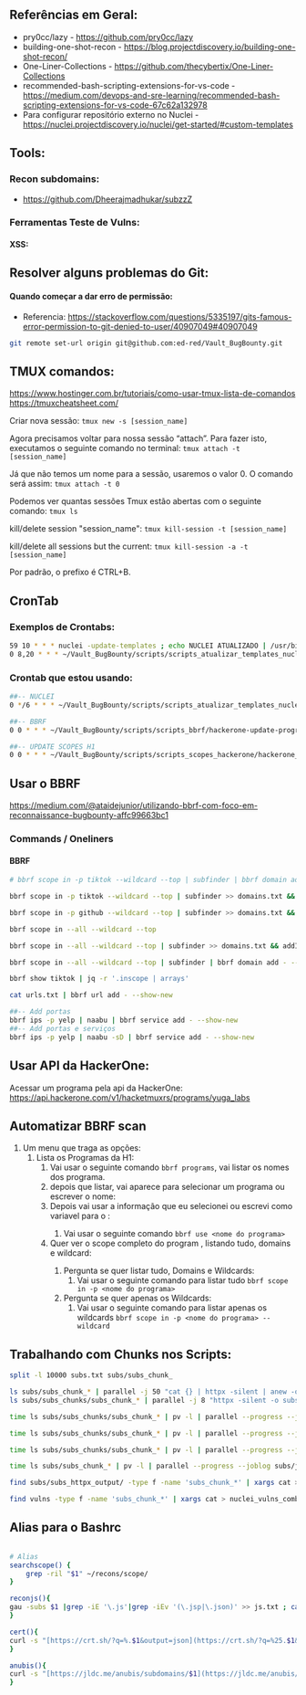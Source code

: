## Referências em Geral:
- pry0cc/lazy - https://github.com/pry0cc/lazy
- building-one-shot-recon - https://blog.projectdiscovery.io/building-one-shot-recon/
- One-Liner-Collections - https://github.com/thecybertix/One-Liner-Collections
- recommended-bash-scripting-extensions-for-vs-code - https://medium.com/devops-and-sre-learning/recommended-bash-scripting-extensions-for-vs-code-67c62a132978
- Para configurar repositório externo no Nuclei - https://nuclei.projectdiscovery.io/nuclei/get-started/#custom-templates

## Tools:
### Recon subdomains:
- https://github.com/Dheerajmadhukar/subzzZ

### Ferramentas Teste de Vulns:
#### XSS:


## Resolver alguns problemas do Git:
#### Quando começar a dar erro de permissão:
- Referencia:
    https://stackoverflow.com/questions/5335197/gits-famous-error-permission-to-git-denied-to-user/40907049#40907049
```bash
git remote set-url origin git@github.com:ed-red/Vault_BugBounty.git
```

## TMUX comandos:
https://www.hostinger.com.br/tutoriais/como-usar-tmux-lista-de-comandos
https://tmuxcheatsheet.com/

Criar nova sessão:
`tmux new -s [session_name]`

Agora precisamos voltar para nossa sessão “attach”. Para fazer isto, executamos o seguinte comando no terminal:
`tmux attach -t [session_name]`

Já que não temos um nome para a sessão, usaremos o valor 0. O comando será assim:
`tmux attach -t 0`

Podemos ver quantas sessões Tmux estão abertas com o seguinte comando:
`tmux ls`

kill/delete session "session_name":
`tmux kill-session -t [session_name]`

kill/delete all sessions but the current:
`tmux kill-session -a -t [session_name]`

Por padrão, o prefixo é CTRL+B.


## CronTab
### Exemplos de Crontabs:
```bash
59 10 * * * nuclei -update-templates ; echo NUCLEI ATUALIZADO | /usr/bin/notify >/dev/null 2>&1 >/dev/null 2>81
0 8,20 * * * ~/Vault_BugBounty/scripts/scripts_atualizar_templates_nuclei/setup_atualizar_templates_nuclei.sh ; echo NUCLEI ATUALIZADO - $(date) | $HOME/go/bin/notify >/dev/null 2>&1 >/dev/null 2>81

```
### Crontab que estou usando:
```bash
##-- NUCLEI
0 */6 * * * ~/Vault_BugBounty/scripts/scripts_atualizar_templates_nuclei/setup_atualizar_templates_nuclei.sh ; echo NUCLEI ATUALIZADO - $(date) | $HOME/go/bin/notify >/dev/null 2>&1 >/dev/null 2>81

##-- BBRF
0 0 * * * ~/Vault_BugBounty/scripts/scripts_bbrf/hackerone-update-program-scopes.sh ; echo UPDATE PROGRAMAS H1 - BBRF - $(date)\ncat ~/Vault_BugBounty/scripts/scripts_bbrf/qnt_empresas_dominios_h1.txt | $HOME/go/bin/notify -silent -bulk >/dev/null 2>&1 >/dev/null 2>81

##-- UPDATE SCOPES H1
0 0 * * * ~/Vault_BugBounty/scripts/scripts_scopes_hackerone/hackerone_program_api.sh ; echo UPDATE PROGRAMAS H1 - BBRF - $(date)\n$(cat ~/Vault_BugBounty/scripts/scripts_scopes_hackerone/qnt_empresas_dominios_h1.txt) | notify -silent -bulk >/dev/null 2>&1 >/dev/null 2>81


```


## Usar o BBRF
https://medium.com/@ataidejunior/utilizando-bbrf-com-foco-em-reconnaissance-bugbounty-affc99663bc1

### Commands / Oneliners
#### BBRF
```bash
# bbrf scope in -p tiktok --wildcard --top | subfinder | bbrf domain add - --show-new | notify -silent

bbrf scope in -p tiktok --wildcard --top | subfinder >> domains.txt && addInChunks domains.txt domains | notify -silent

bbrf scope in -p github --wildcard --top | subfinder >> domains.txt && addInChunks domains.txt domains | notify -silent -bulk

bbrf scope in --all --wildcard --top

bbrf scope in --all --wildcard --top | subfinder >> domains.txt && addInChunks domains.txt domains | notify -silent

bbrf scope in --all --wildcard --top | subfinder | bbrf domain add - --show-new | notify -silent

bbrf show tiktok | jq -r '.inscope | arrays'

cat urls.txt | bbrf url add - --show-new

##-- Add portas
bbrf ips -p yelp | naabu | bbrf service add - --show-new
##-- Add portas e serviços
bbrf ips -p yelp | naabu -sD | bbrf service add - --show-new

```

## Usar API da HackerOne:
Acessar um programa pela api da HackerOne:
https://api.hackerone.com/v1/hacketmuxrs/programs/yuga_labs


## Automatizar BBRF scan

1. Um menu que traga as opções:
   1. Lista os Programas da H1:
      1. Vai usar o seguinte comando `bbrf programs`, vai listar os nomes dos programa.
      2. depois que listar, vai aparece para selecionar um programa ou escrever o nome: 
      3. Depois vai usar a informação que eu selecionei ou escrevi como variavel para o <nome do programa>:
         1. Vai usar o seguinte comando `bbrf use <nome do programa>`
      4. Quer ver o scope completo do program <nome do programa>, listando tudo, domains e wildcard:
         1. Pergunta se quer listar tudo, Domains e Wildcards:
            1. Vai usar o seguinte comando para listar tudo `bbrf scope in -p <nome do programa>`
         2. Pergunta se quer apenas os Wildcards:
            1. Vai usar o seguinte comando para listar apenas os wildcards `bbrf scope in -p <nome do programa> --wildcard`


## Trabalhando com Chunks nos Scripts:
```bash
split -l 10000 subs.txt subs/subs_chunk_

ls subs/subs_chunk_* | parallel -j 50 "cat {} | httpx -silent | anew -q subs_resolved.txt"
ls subs/subs_chunks/subs_chunk_* | parallel -j 8 "httpx -silent -o subs/subs_httpx_output/{/.}.httpx_output < {}"

time ls subs/subs_chunks/subs_chunk_* | pv -l | parallel --progress --joblog subs/joblog --results subs/results -j 30 "httpx -silent -o subs/subs_httpx_output/{/.}.httpx_output < {}"

time ls subs/subs_chunks/subs_chunk_* | pv -l | parallel --progress --joblog nuclei/joblog --results nuclei/results -j 30 "nuclei -silent -o vulns/nuclei/{/.}.nuclei_output < {}"

time ls subs/subs_chunks/subs_chunk_* | pv -l | parallel --progress --joblog vulns/nuclei/joblog --results vulns/nuclei/results -j 10 "nuclei -silent -o vulns/nuclei/{/.}.nuclei_output < {}"

time ls subs/subs_chunk_* | pv -l | parallel --progress --joblog subs/joblog --results subs/results -j 5 "httpx --mc 200 -silent | nuclei -rl 60 -es info -t /root/nuclei-templates -o vulns/nuclei/{/.}.nuclei_output < {}"

find subs/subs_httpx_output/ -type f -name 'subs_chunk_*' | xargs cat > parallel_httpx_combined.txt

find vulns -type f -name 'subs_chunk_*' | xargs cat > nuclei_vulns_combined.txt


```

## Alias para o Bashrc
```bash

# Alias
searchscope() {
    grep -ril "$1" ~/recons/scope/
}

reconjs(){
gau -subs $1 |grep -iE '\.js'|grep -iEv '(\.jsp|\.json)' >> js.txt ; cat js.txt | anti-burl | awk '{print $4}' | sort -u >> AliveJs.txt
}

cert(){
curl -s "[https://crt.sh/?q=%.$1&output=json](https://crt.sh/?q=%25.$1&output=json)" | jq -r '.[].name_value' | sed 's/\*\.//g' | anew
}

anubis(){
curl -s "[https://jldc.me/anubis/subdomains/$1](https://jldc.me/anubis/subdomains/$1)" | grep -Po "((http|https):\/\/)?(([\w.-]*)\.([\w]*)\.([A-z]))\w+" | anew
}

```